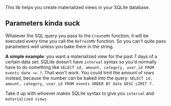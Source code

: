 This lib helps you create materialized views in your SQLite database.

## Parameters kinda suck

Whatever the SQL query you pass to the `CreateMV` function, it will be executed every time you call the `RefreshMV` function. So you can't quite pass parameters well unless you bake them in the string.

**A simple example**: you want a materialized view for the past 7 days of a certain data set. SQLite doesn't have `interval` syntax so you'd normally have to do something like `SELECT id, amount, category, user_id FROM events date >= ?`. That won't work. You could limit the amount of rows instead, because the number can be baked into the query: `SELECT id, amount, category, user_id FROM events ORDER BY date DESC LIMIT 7`.

Take it up with whoever makes SQLite syntax to give you `interval` and `materialized views`. 
